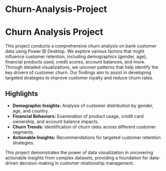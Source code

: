 # Churn-Analysis-Project

# Churn Analysis Project

This project conducts a comprehensive churn analysis on bank customer data using Power BI Desktop. We explore various factors that might influence customer retention, including demographics (gender, age), financial products used, credit scores, account balances, and more. Through detailed visualizations, we uncover patterns that help identify the key drivers of customer churn. Our findings aim to assist in developing targeted strategies to improve customer loyalty and reduce churn rates.

## Highlights

- **Demographic Insights:** Analysis of customer distribution by gender, age, and country.
- **Financial Behaviors:** Examination of product usage, credit card ownership, and account balance impacts.
- **Churn Trends:** Identification of churn rates across different customer segments.
- **Actionable Insights:** Recommendations for targeted customer retention strategies.

This project demonstrates the power of data visualization in uncovering actionable insights from complex datasets, providing a foundation for data-driven decision-making in customer relationship management.

